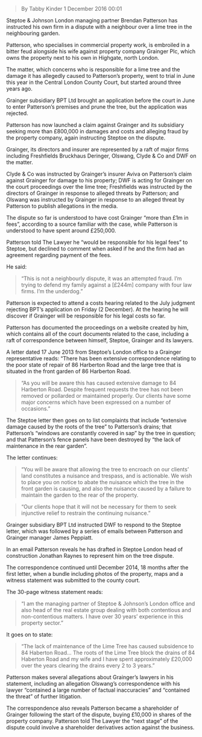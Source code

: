 > By Tabby Kinder	1 December 2016 00:01

Steptoe & Johnson London managing partner Brendan Patterson has instructed his own firm in a dispute with a neighbour over a lime tree in the neighbouring garden.

Patterson, who specialises in commercial property work, is embroiled in a bitter feud alongside his wife against property company Grainger Plc, which owns the property next to his own in Highgate, north London.

The matter, which concerns who is responsible for a lime tree and the damage it has allegedly caused to Patterson’s property, went to trial in June this year in the Central London County Court, but started around three years ago.

Grainger subsidiary BPT Ltd brought an application before the court in June to enter Patterson’s premises and prune the tree, but the application was rejected.

Patterson has now launched a claim against Grainger and its subsidiary seeking more than £800,000 in damages and costs and alleging fraud by the property company, again instructing Steptoe on the dispute.

Grainger, its directors and insurer are represented by a raft of major firms including Freshfields Bruckhaus Deringer, Olswang, Clyde & Co and DWF on the matter.

Clyde & Co was instructed by Grainger’s insurer Aviva on Patterson’s claim against Grainger for damage to his property; DWF is acting for Grainger on the court proceedings over the lime tree; Freshfields was instructed by the directors of Grainger in response to alleged threats by Patterson; and Olswang was instructed by Grainger in response to an alleged threat by Patterson to publish allegations in the media.

The dispute so far is understood to have cost Grainger “more than £1m in fees”, according to a source familiar with the case, while Patterson is understood to have spent around £250,000.

Patterson told The Lawyer he “would be responsible for his legal fees” to Steptoe, but declined to comment when asked if he and the firm had an agreement regarding payment of the fees.

He said: 
> “This is not a neighbourly dispute, it was an attempted fraud. I’m trying to defend my family against a [£244m] company with four law firms. I’m the underdog.”

Patterson is expected to attend a costs hearing related to the July judgment rejecting BPT’s application on Friday (2 December). At the hearing he will discover if Grainger will be responsible for his legal costs so far.

Patterson has documented the proceedings on a website created by him, which contains all of the court documents related to the case, including a raft of correspondence between himself, Steptoe, Grainger and its lawyers.

A letter dated 17 June 2013 from Steptoe’s London office to a Grainger representative reads: “There has been extensive correspondence relating to the poor state of repair of 86 Harberton Road and the large tree that is situated in the front garden of 86 Harberton Road.

> “As you will be aware this has caused extensive damage to 84 Harberton Road. Despite frequent requests the tree has not been removed or pollarded or maintained properly. Our clients have some major concerns which have been expressed on a number of occasions.”

The Steptoe letter then goes on to list complaints that include “extensive damage caused by the roots of the tree” to Patterson’s drains; that Patterson’s “windows are constantly covered in sap” by the tree in question; and that Patterson’s fence panels have been destroyed by “the lack of maintenance in the rear garden”.

The letter continues: 
> “You will be aware that allowing the tree to encroach on our clients’ land constitutes a nuisance and trespass, and is actionable. We wish to place you on notice to abate the nuisance which the tree in the front garden is causing, and also the nuisance caused by a failure to maintain the garden to the rear of the property.

> “Our clients hope that it will not be necessary for them to seek injunctive relief to restrain the continuing nuisance.”

Grainger subsidiary BPT Ltd instructed DWF to respond to the Steptoe letter, which was followed by a series of emails between Patterson and Grainger manager James Peppiatt.

In an email Patterson reveals he has drafted in Steptoe London head of construction Jonathan Raynes to represent him on the tree dispute.

The correspondence continued until December 2014, 18 months after the first letter, when a bundle including photos of the property, maps and a witness statement was submitted to the county court.

The 30-page witness statement reads: 
> “I am the managing partner of Steptoe & Johnson’s London office and also head of the real estate group dealing with both contentious and non-contentious matters. I have over 30 years’ experience in this property sector.”

It goes on to state: 
> “The lack of maintenance of the Lime Tree has caused subsidence to 84 Haberton Road… The roots of the Lime Tree block the drains of 84 Haberton Road and my wife and I have spent approximately £20,000 over the years clearing the drains every 2 to 3 years.”

Patterson makes several allegations about Grainger’s lawyers in his statement, including an allegation Olswang’s correspondence with his lawyer “contained a large number of factual inaccuracies” and “contained the threat” of further litigation.

The correspondence also reveals Patterson became a shareholder of Grainger following the start of the dispute, buying £10,000 in shares of the property company. Patterson told The Lawyer the “next stage” of the dispute could involve a shareholder derivatives action against the business.
